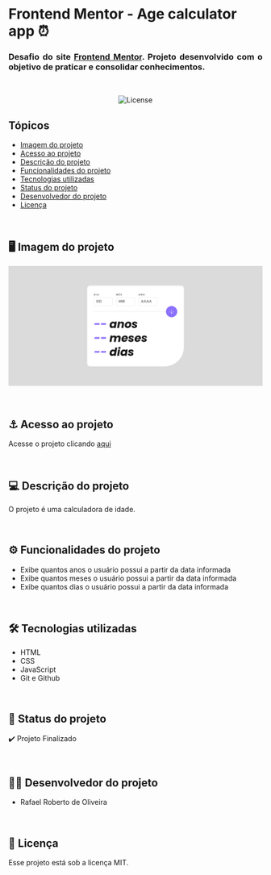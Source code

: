 # Frontend Mentor - Age calculator app ⏰

<h3 align="justify">Desafio do site <a href="https://www.frontendmentor.io/">Frontend Mentor</a>. Projeto desenvolvido com o objetivo de praticar e consolidar conhecimentos.</h3>

<br>

<p align="center">
  <img alt="License" src="https://img.shields.io/static/v1?label=license&message=MIT&color=49AA26&labelColor=000000">
</p>

## Tópicos

- [Imagem do projeto](#img)
- [Acesso ao projeto](#acesso)
- [Descrição do projeto](#desc)
- [Funcionalidades do projeto](#func)
- [Tecnologias utilizadas](#tec)
- [Status do projeto](#status)
- [Desenvolvedor do projeto](#dev)
- [Licença](#license)

<br>

<h2 id="img">🖥️ Imagem do projeto</h2>

<p align="center">
    <img src=".github/preview.png" alt="Interface Age Calculator">
</p>

<br>

<h2 id="acesso">⚓ Acesso ao projeto</h2>

Acesse o projeto clicando [aqui](https://fel1324.github.io/AgeCalculatorApp/)

<br>

<h2 id="desc">💻 Descrição do projeto</h2>

<p align="justify">
  O projeto é uma calculadora de idade.
</p>

<br>

<h2 id="func">⚙️ Funcionalidades do projeto</h2>

<ul>
  <li>Exibe quantos anos o usuário possui a partir da data informada</li>
  <li>Exibe quantos meses o usuário possui a partir da data informada</li>
  <li>Exibe quantos dias o usuário possui a partir da data informada</li>
</ul>

<br>

<h2 id="tec">🛠️ Tecnologias utilizadas</h2>

* HTML
* CSS
* JavaScript
* Git e Github

<br>

<h2 id="status">🚧 Status do projeto</h2>

✔️ Projeto Finalizado

<br>

<h2 id="dev">👨‍💻 Desenvolvedor do projeto</h2>

* Rafael Roberto de Oliveira

<br>

<h2 id="license">📝 Licença</h2>

Esse projeto está sob a licença MIT.